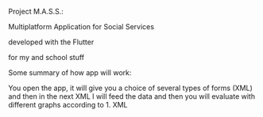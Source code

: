 Project M.A.S.S.:

Multiplatform Application for Social Services

developed with the Flutter

for my and school stuff

Some summary of how app will work:

You open the app, it will give you a choice of several types of forms (XML) and then in the next XML I will feed the data and then you will evaluate with different graphs according to 1. XML